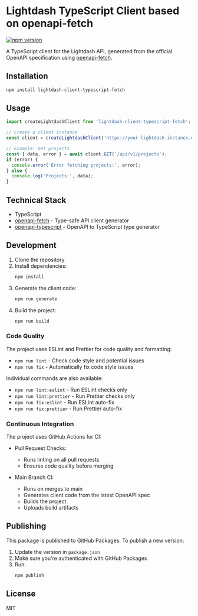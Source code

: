 # Lightdash TypeScript Client based on openapi-fetch

[![npm version](https://badge.fury.io/js/lightdash-client-typescript-fetch.svg)](https://badge.fury.io/js/lightdash-client-typescript-fetch)

A TypeScript client for the Lightdash API, generated from the official OpenAPI specification using [openapi-fetch](https://github.com/openapi-ts/openapi-typescript).

## Installation

```bash
npm install lightdash-client-typescript-fetch
```

## Usage

```typescript
import createLightdashClient from 'lightdash-client-typescript-fetch';

// Create a client instance
const client = createLightdashClient('https://your-lightdash-instance.com');

// Example: Get projects
const { data, error } = await client.GET('/api/v1/projects');
if (error) {
  console.error('Error fetching projects:', error);
} else {
  console.log('Projects:', data);
}
```

## Technical Stack

- TypeScript
- [openapi-fetch](https://github.com/openapi-ts/openapi-typescript) - Type-safe API client generator
- [openapi-typescript](https://github.com/openapi-ts/openapi-typescript) - OpenAPI to TypeScript type generator

## Development

1. Clone the repository
2. Install dependencies:
   ```bash
   npm install
   ```
3. Generate the client code:
   ```bash
   npm run generate
   ```
4. Build the project:
   ```bash
   npm run build
   ```

### Code Quality

The project uses ESLint and Prettier for code quality and formatting:

- `npm run lint` - Check code style and potential issues
- `npm run fix` - Automatically fix code style issues

Individual commands are also available:
- `npm run lint:eslint` - Run ESLint checks only
- `npm run lint:prettier` - Run Prettier checks only
- `npm run fix:eslint` - Run ESLint auto-fix
- `npm run fix:prettier` - Run Prettier auto-fix

### Continuous Integration

The project uses GitHub Actions for CI:

- Pull Request Checks:
  - Runs linting on all pull requests
  - Ensures code quality before merging

- Main Branch CI:
  - Runs on merges to main
  - Generates client code from the latest OpenAPI spec
  - Builds the project
  - Uploads build artifacts

## Publishing

This package is published to GitHub Packages. To publish a new version:

1. Update the version in `package.json`
2. Make sure you're authenticated with GitHub Packages
3. Run:
   ```bash
   npm publish
   ```

## License

MIT 
